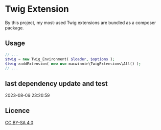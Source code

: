 # Twig Extension

By this project, my most-used Twig extensions are bundled as a composer package.

## Usage

```php
// ...
$twig = new Twig_Environment( $loader, $options );
$twig->addExtension( new use macwinnie\TwigExtensions\All() );
// ...
```

## last dependency update and test

2023-08-06 23:20:59

## Licence

[CC BY-SA 4.0](https://creativecommons.org/licenses/by-sa/4.0/deed.en)
